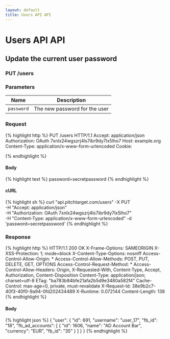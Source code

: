 ```yaml
---
layout: default
title: Users API API
---
```


# Users API API

## Update the current user password

### PUT /users


### Parameters

Name | Description |
-----|-------------|
`password`  | The new password for the user |

### Request

{% highlight http %}
PUT /users HTTP/1.1
Accept: application/json
Authorization: OAuth 7xnlx24wgszrj4ls7ibr9dy7lx5lho7
Host: example.org
Content-Type: application/x-www-form-urlencoded
Cookie: 

{% endhighlight %}

#### Body

{% highlight text %}
password=secretpassword
{% endhighlight %}

#### cURL

{% highlight sh %}
curl "api.pitchtarget.com/users" -X PUT \
	-H "Accept: application/json" \
	-H "Authorization: OAuth 7xnlx24wgszrj4ls7ibr9dy7lx5lho7" \
	-H "Content-Type: application/x-www-form-urlencoded" -d 'password=secretpassword'
{% endhighlight %}

### Response

{% highlight http %}
HTTP/1.1 200 OK
X-Frame-Options: SAMEORIGIN
X-XSS-Protection: 1; mode=block
X-Content-Type-Options: nosniff
Access-Control-Allow-Origin: *
Access-Control-Allow-Methods: POST, PUT, DELETE, GET, OPTIONS
Access-Control-Request-Method: *
Access-Control-Allow-Headers: Origin, X-Requested-With, Content-Type, Accept, Authorization, Content-Disposition
Content-Type: application/json; charset=utf-8
ETag: "ba783b84bfe21afa2b5d9e3480a582f4"
Cache-Control: max-age=0, private, must-revalidate
X-Request-Id: 38e9b2c7-40f3-40f0-9a94-0fd202434489
X-Runtime: 0.072144
Content-Length: 138
{% endhighlight %}

#### Body

{% highlight json %}
{
  "user": {
    "id": 691,
    "username": "user_17",
    "fb_id": "18",
    "fb_ad_accounts": [
      {
        "id": 1606,
        "name": "AD Account Bar",
        "currency": "EUR",
        "fb_id": "35"
      }
    ]
  }
}
{% endhighlight %}

